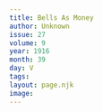 ```yaml
---
title: Bells As Money
author: Unknown
issue: 27
volume: 9
year: 1916
month: 39
day: V
tags:
layout: page.njk
image:
---
```


